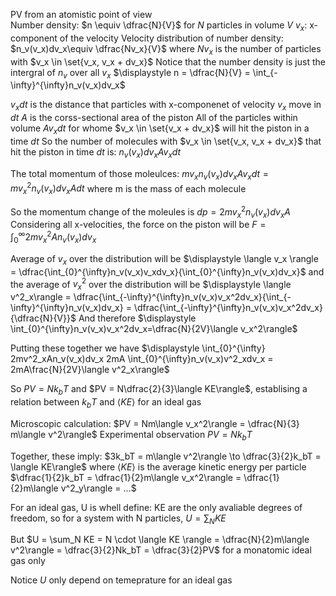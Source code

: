 PV from an atomistic point of view\
  Number density: $n \equiv \dfrac{N}{V}$ for $N$ particles in volume $V$
  $v_x$: x-component of the velocity
  Velocity distribution of number density: $n_v(v_x)dv_x\equiv \dfrac{Nv_x}{V}$ where $Nv_x$ is the number of particles with $v_x \in \set{v_x, v_x + dv_x}$
  Notice that the number density is just the intergral of $n_v$ over all $v_x$
    $\displaystyle n = \dfrac{N}{V} = \int_{-\infty}^{\infty}n_v(v_x)dv_x$

$v_xdt$ is the distance that particles with x-componenet of velocity $v_x$ move in $dt$
$A$ is the corss-sectional area of the piston
All of the particles within volume $Av_xdt$ for whome $v_x \in \set{v_x + dv_x}$ will hit the piston in a time $dt$
So the number of molecules with $v_x \in \set{v_x, v_x + dv_x}$ that hit the piston in time $dt$ is:
  $n_v(v_x)dv_xAv_xdt$

The total momentum of those moleulces:
  $mv_xn_v(v_x)dv_xAv_xdt = mv_x^2n_v(v_x)dv_xAdt$
  where m is the mass of each molecule

So the momentum change of the moleules is
  $dp = 2mv^2_xn_v(v_x)dv_xA$
Considering all x-velocities, the force on the piston will be
  $F = \int_{0}^{\infty}2mv_x^2An_v(v_x)dv_x$

Average of $v_x$ over the distribution will be 
  $\displaystyle \langle v_x \rangle = \dfrac{\int_{0}^{\infty}n_v(v_x)v_xdv_x}{\int_{0}^{\infty}n_v(v_x)dv_x}$
  and the average of $v_x^2$ over the distribution will be
    $\displaystyle \langle v^2_x\rangle = \dfrac{\int_{-\infty}^{\infty}n_v(v_x)v_x^2dv_x}{\int_{-\infty}^{\infty}n_v(v_x)dv_x} = \dfrac{\int_{-\infty}^{\infty}n_v(v_x)v_x^2dv_x}{\dfrac{N}{V}}$
    And therefore
      $\displaystyle \int_{0}^{\infty}n_v(v_x)v_x^2dv_x=\dfrac{N}{2V}\langle v_x^2\rangle$

Putting these together we have 
  $\displaystyle \int_{0}^{\infty} 2mv^2_xAn_v(v_x)dv_x 2mA \int_{0}^{\infty}n_v(v_x)v^2_xdv_x = 2mA\frac{N}{2V}\langle v^2_x\rangle$

So $PV = Nk_bT$ and $PV = N\dfrac{2}{3}\langle KE\rangle$, establising a relation between $k_bT$ and $\langle KE \rangle$ for an ideal gas




Microscopic calculation: $PV = Nm\langle v_x^2\rangle = \dfrac{N}{3} m\langle v^2\rangle$
Experimental observation $PV = Nk_bT$

Together, these imply:
  $3k_bT = m\langle v^2\rangle \to \dfrac{3}{2}k_bT = \langle KE\rangle$ where $\langle KE \rangle$ is the average kinetic energy per particle
  $\dfrac{1}{2}k_bT = \dfrac{1}{2}m\langle v_x^2\rangle = \dfrac{1}{2}m\langle v^2_y\rangle = ...$


For an ideal gas, U is whell define: KE are the only avaliable degrees of freedom, so for a system with N particles, $U = \sum_{N} KE$

But $U = \sum_N KE = N \cdot \langle KE \rangle = \dfrac{N}{2}m\langle v^2\rangle = \dfrac{3}{2}Nk_bT = \dfrac{3}{2}PV$ for a monatomic ideal gas only

Notice $U$ only depend on temeprature for an ideal gas

